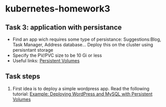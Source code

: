 # kubernetes-homework3

## Task 3: application with persistance

* Find an app wich requires some type of persistance: Suggestions:Blog, Task Manager, Address database... Deploy this on the cluster using persisntant storage
* Specify the PV/PVC size to be 10 Gi or less
* Useful links: [Persistent Volumes](https://kubernetes.io/docs/concepts/storage/persistent-volumes/)

## Task steps

1. First idea is to deploy a simple wordpress app. Read the following tutorial: [Example: Deploying WordPress and MySQL with Persistent Volumes](https://kubernetes.io/docs/tutorials/stateful-application/mysql-wordpress-persistent-volume/)

